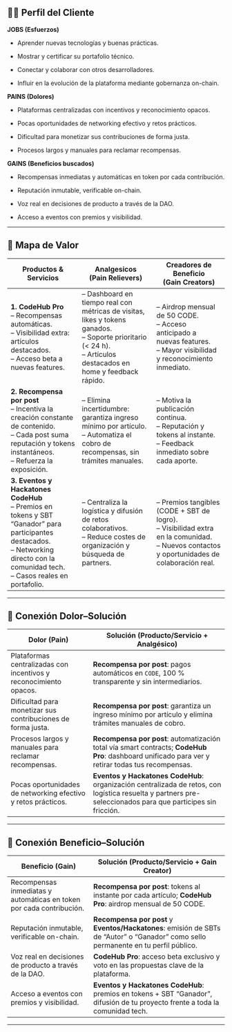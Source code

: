 ## 🧑‍💻 Perfil del Cliente

**JOBS (Esfuerzos)**

- Aprender nuevas tecnologías y buenas prácticas.
    
- Mostrar y certificar su portafolio técnico.
    
- Conectar y colaborar con otros desarrolladores.
    
- Influir en la evolución de la plataforma mediante gobernanza on-chain.

**PAINS (Dolores)**

- Plataformas centralizadas con incentivos y reconocimiento opacos.
    
- Pocas oportunidades de networking efectivo y retos prácticos.
    
- Dificultad para monetizar sus contribuciones de forma justa.
    
- Procesos largos y manuales para reclamar recompensas.

**GAINS (Beneficios buscados)**

- Recompensas inmediatas y automáticas en token por cada contribución.
    
- Reputación inmutable, verificable on-chain.
    
- Voz real en decisiones de producto a través de la DAO.
    
- Acceso a eventos con premios y visibilidad.

---

## 🎁 Mapa de Valor

|**Productos & Servicios**|**Analgesicos<br>(Pain Relievers)**|**Creadores de Beneficio<br>(Gain Creators)**|
|---|---|---|
|**1. CodeHub Pro**  <br>– Recompensas automáticas.  <br>– Visibilidad extra: artículos destacados.  <br>– Acceso beta a nuevas features.|– Dashboard en tiempo real con métricas de visitas, likes y tokens ganados.  <br>– Soporte prioritario (< 24 h).  <br>– Artículos destacados en home y feedback rápido.|– Airdrop mensual de 50 CODE.  <br>– Acceso anticipado a nuevas features.  <br>– Mayor visibilidad y reconocimiento inmediato.|
|**2. Recompensa por post**  <br>– Incentiva la creación constante de contenido.  <br>– Cada post suma reputación y tokens instantáneos.  <br>– Refuerza la exposición.|– Elimina incertidumbre: garantiza ingreso mínimo por artículo.  <br>– Automatiza el cobro de recompensas, sin trámites manuales.|– Motiva la publicación continua.  <br>– Reputación y tokens al instante.  <br>– Feedback inmediato sobre cada aporte.|
|**3. Eventos y Hackatones CodeHub**  <br>– Premios en tokens y SBT “Ganador” para participantes destacados.  <br>– Networking directo con la comunidad tech.  <br>– Casos reales en portafolio.|– Centraliza la logística y difusión de retos colaborativos.  <br>– Reduce costes de organización y búsqueda de partners.|– Premios tangibles (CODE + SBT de logro).  <br>– Visibilidad extra en la comunidad.  <br>– Nuevos contactos y oportunidades de colaboración real.|

---
## 🎯 Conexión Dolor–Solución

|**Dolor (Pain)**|**Solución (Producto/Servicio + Analgésico)**|
|---|---|
|Plataformas centralizadas con incentivos y reconocimiento opacos.|**Recompensa por post**: pagos automáticos en `CODE`, 100 % transparente y sin intermediarios.|
|Dificultad para monetizar sus contribuciones de forma justa.|**Recompensa por post**: garantiza un ingreso mínimo por artículo y elimina trámites manuales de cobro.|
|Procesos largos y manuales para reclamar recompensas.|**Recompensa por post**: automatización total vía smart contracts; **CodeHub Pro**: dashboard unificado para ver y retirar todas tus recompensas.|
|Pocas oportunidades de networking efectivo y retos prácticos.|**Eventos y Hackatones CodeHub**: organización centralizada de retos, con logística resuelta y partners pre-seleccionados para que participes sin fricción.|

---
## 🌟 Conexión Beneficio–Solución

| **Beneficio (Gain)**                                                 | **Solución (Producto/Servicio + Gain Creator)**                                                                                      |
| -------------------------------------------------------------------- | ------------------------------------------------------------------------------------------------------------------------------------ |
| Recompensas inmediatas y automáticas en token por cada contribución. | **Recompensa por post**: tokens al instante por cada artículo; **CodeHub Pro**: airdrop mensual de 50 CODE.                          |
| Reputación inmutable, verificable on-chain.                          | **Recompensa por post** y **Eventos/Hackatones**: emisión de SBTs de “Autor” o “Ganador” como sello permanente en tu perfil público. |
| Voz real en decisiones de producto a través de la DAO.               | **CodeHub Pro**: acceso beta exclusivo y voto en las propuestas clave de la plataforma.                                              |
| Acceso a eventos con premios y visibilidad.                          | **Eventos y Hackatones CodeHub**: premios en tokens + SBT “Ganador”, difusión de tu proyecto frente a toda la comunidad tech.        |

---